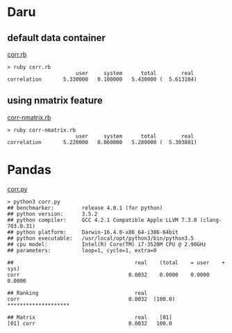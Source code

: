 # Daru

## default data container
[corr.rb](https://github.com/ash1day/ra2016/blob/master/corration_benchmark/corr.rb)

```shell
> ruby corr.rb
                      user     system      total        real
correlation       5.330000   0.100000   5.430000 (  5.613104)
```

## using nmatrix feature
[corr-nmatrix.rb](https://github.com/ash1day/ra2016/blob/master/corration_benchmark/corr-nmatrix.rb)

```shell
> ruby corr-nmatrix.rb
                      user     system      total        real
correlation       5.220000   0.060000   5.280000 (  5.303881)
```

# Pandas

[corr.py](https://github.com/ash1day/ra2016/blob/master/corration_benchmark/corr.py)

```shell
> python3 corr.py
## benchmarker:         release 4.0.1 (for python)
## python version:      3.5.2
## python compiler:     GCC 4.2.1 Compatible Apple LLVM 7.3.0 (clang-703.0.31)
## python platform:     Darwin-16.4.0-x86_64-i386-64bit
## python executable:   /usr/local/opt/python3/bin/python3.5
## cpu model:           Intel(R) Core(TM) i7-3520M CPU @ 2.90GHz
## parameters:          loop=1, cycle=1, extra=0

##                                       real    (total    = user    + sys)
corr                                   0.0032    0.0000    0.0000    0.0000

## Ranking                               real
corr                                   0.0032  (100.0) ********************

## Matrix                                real    [01]
[01] corr                              0.0032   100.0

```
